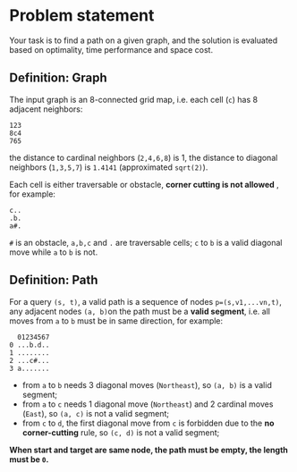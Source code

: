 # Problem statement
Your task is to find a path on a given graph, and the solution is evaluated based on optimality, time performance and space cost.

## Definition: Graph
The input graph is an 8-connected grid map, i.e. each cell (`c`) has 8 adjacent neighbors:

```
123
8c4
765
```
the distance to cardinal neighbors (`2,4,6,8`) is 1, the distance to diagonal neighbors (`1,3,5,7`) is `1.4141` (approximated `sqrt(2)`).

Each cell is either traversable or obstacle, **corner cutting is not allowed** , for example:
```
c..
.b.
a#.
```
`#` is an obstacle, `a,b,c` and `.` are traversable cells; `c` to `b` is a valid diagonal move while `a` to `b` is not.

## Definition: Path

For a query `(s, t)`, a valid path is a sequence of nodes `p=(s,v1,...vn,t)`, any adjacent nodes `(a, b)`on the path must be a **valid segment**, i.e. all moves from `a` to `b` must be in same direction, for example:

```
  01234567
0 ...b.d..
1 ........
2 ...c#...
3 a.......
```

* from `a` to `b` needs 3 diagonal moves (`Northeast`), so `(a, b)` is a valid segment;
* from `a` to `c` needs 1 diagonal move (`Northeast`) and 2 cardinal moves (`East`), so `(a, c)` is not a valid segment;
* from `c` to `d`, the first diagonal move from `c` is forbidden due to the **no corner-cutting** rule, so `(c, d)` is not a valid segment;

**When start and target are same node, the path must be empty, the length must be `0`.**
